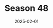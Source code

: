 ---
title: 'Season 48'
date: '2025-02-01'
params:
  season_image: /static/images/Season48/Survivor48.webp
  randomized_list_image: /static/images/Season48/Season48RandomList.png
  
  players:
    - player_name: Adam
      contestants:
        - contestant: Chrissy Sarnowsky
          eliminated: true
        - contestant: Kyle Fraser
          eliminated: false

    - player_name: Branden
      contestants:
        - contestant: Sai Hughley
          eliminated: true
        - contestant: Mitch Guerra
          eliminated: false

    - player_name: Brittany
      contestants:
        - contestant: Kamilla Karthigesu
          eliminated: false
        - contestant: Charity Nelms
          eliminated: true

    - player_name: Cynthia
      contestants:
        - contestant: Joe Hunter
          eliminated: false
        - contestant: Justin Pioppi
          eliminated: true

    - player_name: Dawson
      contestants:
        - contestant: Star Toomey
          eliminated: false
        - contestant: Kevin Leung
          eliminated: true

    - player_name: Dylene
      contestants:
        - contestant: Thomas Krottinger
          eliminated: true
        - contestant: Bianca Roses
          eliminated: true

    - player_name: Iona
      contestants:
        - contestant: Shauhin Davari
          eliminated: false
        - contestant: David Kinne
          eliminated: true

    - player_name: Kaylyn
      contestants:
        - contestant: Eva Erickson
          eliminated: false
        - contestant: Cedrek McFadden
          eliminated: true

    - player_name: Randy
      contestants:
        - contestant: Stephanie Berger
          eliminated: true
        - contestant: Mary Zheng
          eliminated: false
---